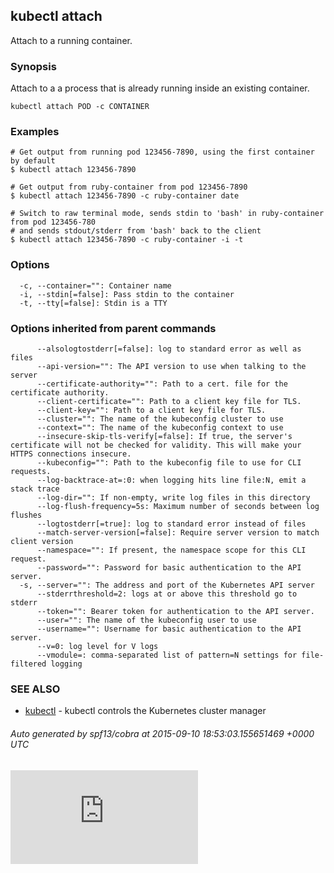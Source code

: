 <!-- BEGIN MUNGE: UNVERSIONED_WARNING -->


<!-- END MUNGE: UNVERSIONED_WARNING -->

## kubectl attach

Attach to a running container.

### Synopsis


Attach to a a process that is already running inside an existing container.

```
kubectl attach POD -c CONTAINER
```

### Examples

```
# Get output from running pod 123456-7890, using the first container by default
$ kubectl attach 123456-7890

# Get output from ruby-container from pod 123456-7890
$ kubectl attach 123456-7890 -c ruby-container date

# Switch to raw terminal mode, sends stdin to 'bash' in ruby-container from pod 123456-780
# and sends stdout/stderr from 'bash' back to the client
$ kubectl attach 123456-7890 -c ruby-container -i -t
```

### Options

```
  -c, --container="": Container name
  -i, --stdin[=false]: Pass stdin to the container
  -t, --tty[=false]: Stdin is a TTY
```

### Options inherited from parent commands

```
      --alsologtostderr[=false]: log to standard error as well as files
      --api-version="": The API version to use when talking to the server
      --certificate-authority="": Path to a cert. file for the certificate authority.
      --client-certificate="": Path to a client key file for TLS.
      --client-key="": Path to a client key file for TLS.
      --cluster="": The name of the kubeconfig cluster to use
      --context="": The name of the kubeconfig context to use
      --insecure-skip-tls-verify[=false]: If true, the server's certificate will not be checked for validity. This will make your HTTPS connections insecure.
      --kubeconfig="": Path to the kubeconfig file to use for CLI requests.
      --log-backtrace-at=:0: when logging hits line file:N, emit a stack trace
      --log-dir="": If non-empty, write log files in this directory
      --log-flush-frequency=5s: Maximum number of seconds between log flushes
      --logtostderr[=true]: log to standard error instead of files
      --match-server-version[=false]: Require server version to match client version
      --namespace="": If present, the namespace scope for this CLI request.
      --password="": Password for basic authentication to the API server.
  -s, --server="": The address and port of the Kubernetes API server
      --stderrthreshold=2: logs at or above this threshold go to stderr
      --token="": Bearer token for authentication to the API server.
      --user="": The name of the kubeconfig user to use
      --username="": Username for basic authentication to the API server.
      --v=0: log level for V logs
      --vmodule=: comma-separated list of pattern=N settings for file-filtered logging
```

### SEE ALSO

* [kubectl](kubectl.md)	 - kubectl controls the Kubernetes cluster manager

###### Auto generated by spf13/cobra at 2015-09-10 18:53:03.155651469 +0000 UTC



<!-- BEGIN MUNGE: IS_VERSIONED -->
<!-- TAG IS_VERSIONED -->
<!-- END MUNGE: IS_VERSIONED -->


<!-- BEGIN MUNGE: GENERATED_ANALYTICS -->
[![Analytics](https://kubernetes-site.appspot.com/UA-36037335-10/GitHub/docs/user-guide/kubectl/kubectl_attach.md?pixel)]()
<!-- END MUNGE: GENERATED_ANALYTICS -->
